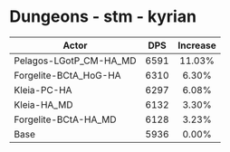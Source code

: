 # Dungeons - stm - kyrian
| Actor | DPS | Increase |
|---|:---:|:---:|
|Pelagos-LGotP_CM-HA_MD|6591|11.03%|
|Forgelite-BCtA_HoG-HA|6310|6.30%|
|Kleia-PC-HA|6297|6.08%|
|Kleia-HA_MD|6132|3.30%|
|Forgelite-BCtA-HA_MD|6128|3.23%|
|Base|5936|0.00%|
